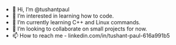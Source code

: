 - 👋 Hi, I’m @tushantpaul
- 👀 I’m interested in learning how to code.
- 🌱 I’m currently learning C++ and Linux commands.
- 💞️ I’m looking to collaborate on small projects for now.
- 📫 How to reach me - linkedin.com/in/tushant-paul-616a991b5

<!---
tushantpaul/tushantpaul is a ✨ special ✨ repository because its `README.md` (this file) appears on your GitHub profile.
You can click the Preview link to take a look at your changes.
--->
